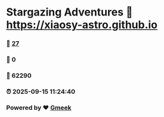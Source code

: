 # Stargazing Adventures :link: https://xiaosy-astro.github.io 
### :page_facing_up: [27](https://xiaosy-astro.github.io/tag.html) 
### :speech_balloon: 0 
### :hibiscus: 62290 
### :alarm_clock: 2025-09-15 11:24:40 
### Powered by :heart: [Gmeek](https://github.com/Meekdai/Gmeek)
